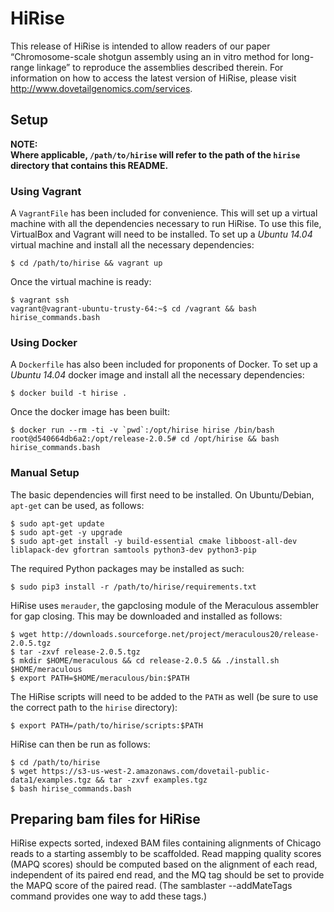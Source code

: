 # HiRise

This release of HiRise is intended to allow readers of our paper
“Chromosome-scale shotgun assembly using an in vitro method for
long-range linkage” to reproduce the assemblies described therein.
For information on how to access the latest version of HiRise, please
visit http://www.dovetailgenomics.com/services.

## Setup

**NOTE:    
Where applicable, `/path/to/hirise` will refer to the path of the
`hirise` directory that contains this README.**

### Using Vagrant

A `VagrantFile` has been included for convenience. This will set up a
virtual machine with all the dependencies necessary to run HiRise. To
use this file, VirtualBox and Vagrant will need to be installed. To
set up a *Ubuntu 14.04* virtual machine and install all the necessary
dependencies: 
``` 
$ cd /path/to/hirise && vagrant up 
```

Once the virtual machine is ready:
```
$ vagrant ssh
vagrant@vagrant-ubuntu-trusty-64:~$ cd /vagrant && bash hirise_commands.bash
```

### Using Docker

A `Dockerfile` has also been included for proponents of Docker. To set
up a *Ubuntu 14.04* docker image and install all the necessary
dependencies:

```
$ docker build -t hirise .
```

Once the docker image has been built:
```
$ docker run --rm -ti -v `pwd`:/opt/hirise hirise /bin/bash
root@d540664db6a2:/opt/release-2.0.5# cd /opt/hirise && bash hirise_commands.bash
```

### Manual Setup

The basic dependencies will first need to be installed. On
Ubuntu/Debian, `apt-get` can be used, as follows:
```
$ sudo apt-get update
$ sudo apt-get -y upgrade
$ sudo apt-get install -y build-essential cmake libboost-all-dev liblapack-dev gfortran samtools python3-dev python3-pip
```

The required Python packages may be installed as such:
```
$ sudo pip3 install -r /path/to/hirise/requirements.txt
```

HiRise uses `merauder`, the gapclosing module of the Meraculous assembler for gap closing. This may be downloaded and installed as follows:
```
$ wget http://downloads.sourceforge.net/project/meraculous20/release-2.0.5.tgz
$ tar -zxvf release-2.0.5.tgz
$ mkdir $HOME/meraculous && cd release-2.0.5 && ./install.sh $HOME/meraculous
$ export PATH=$HOME/meraculous/bin:$PATH
```

The HiRise scripts will need to be added to the `PATH` as well (be sure to use the correct path to the `hirise` directory):
```
$ export PATH=/path/to/hirise/scripts:$PATH
```

HiRise can then be run as follows:
```
$ cd /path/to/hirise
$ wget https://s3-us-west-2.amazonaws.com/dovetail-public-data1/examples.tgz && tar -zxvf examples.tgz
$ bash hirise_commands.bash
```

## Preparing bam files for HiRise

HiRise expects sorted, indexed BAM files containing alignments of
Chicago reads to a starting assembly to be scaffolded. Read mapping
quality scores (MAPQ scores) should be computed based on the alignment
of each read, independent of its paired end read, and the MQ tag
should be set to provide the MAPQ score of the paired read. (The
samblaster --addMateTags command provides one way to add these tags.)


